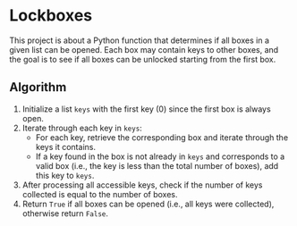 # Lockboxes
This project is about a Python function that determines if all boxes in a given list can be opened. Each box may contain keys to other boxes, and the goal is to see if all boxes can be unlocked starting from the first box.

## Algorithm

1. Initialize a list `keys` with the first key (0) since the first box is always open.
2. Iterate through each key in `keys`:
    - For each key, retrieve the corresponding box and iterate through the keys it contains.
    - If a key found in the box is not already in `keys` and corresponds to a valid box (i.e., the key is less than the total number of boxes), add this key to `keys`.
3. After processing all accessible keys, check if the number of keys collected is equal to the number of boxes.
4. Return `True` if all boxes can be opened (i.e., all keys were collected), otherwise return `False`.

